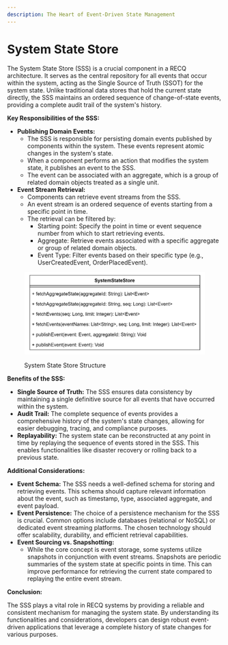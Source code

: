 ```yaml
---
description: The Heart of Event-Driven State Management
---
```


# System State Store

The System State Store (SSS) is a crucial component in a RECQ architecture. It serves as the central repository for all events that occur within the system, acting as the Single Source of Truth (SSOT) for the system state. Unlike traditional data stores that hold the current state directly, the SSS maintains an ordered sequence of change-of-state events, providing a complete audit trail of the system's history.

**Key Responsibilities of the SSS:**

* **Publishing Domain Events:**
  * The SSS is responsible for persisting domain events published by components within the system. These events represent atomic changes in the system's state.
  * When a component performs an action that modifies the system state, it publishes an event to the SSS.
  * The event can be associated with an aggregate, which is a group of related domain objects treated as a single unit.
* **Event Stream Retrieval:**
  * Components can retrieve event streams from the SSS.
  * An event stream is an ordered sequence of events starting from a specific point in time.
  * The retrieval can be filtered by:
    * Starting point: Specify the point in time or event sequence number from which to start retrieving events.
    * Aggregate: Retrieve events associated with a specific aggregate or group of related domain objects.
    * Event Type: Filter events based on their specific type (e.g., UserCreatedEvent, OrderPlacedEvent).

<figure><img src="../../.gitbook/assets/image (33).png" alt=""><figcaption><p>System State Store Structure</p></figcaption></figure>

**Benefits of the SSS:**

* **Single Source of Truth:** The SSS ensures data consistency by maintaining a single definitive source for all events that have occurred within the system.
* **Audit Trail:** The complete sequence of events provides a comprehensive history of the system's state changes, allowing for easier debugging, tracing, and compliance purposes.
* **Replayability:** The system state can be reconstructed at any point in time by replaying the sequence of events stored in the SSS. This enables functionalities like disaster recovery or rolling back to a previous state.

**Additional Considerations:**

* **Event Schema:** The SSS needs a well-defined schema for storing and retrieving events. This schema should capture relevant information about the event, such as timestamp, type, associated aggregate, and event payload.
* **Event Persistence:** The choice of a persistence mechanism for the SSS is crucial. Common options include databases (relational or NoSQL) or dedicated event streaming platforms. The chosen technology should offer scalability, durability, and efficient retrieval capabilities.
* **Event Sourcing vs. Snapshotting:**
  * While the core concept is event storage, some systems utilize snapshots in conjunction with event streams. Snapshots are periodic summaries of the system state at specific points in time. This can improve performance for retrieving the current state compared to replaying the entire event stream.

**Conclusion:**

The SSS plays a vital role in RECQ systems by providing a reliable and consistent mechanism for managing the system state. By understanding its functionalities and considerations, developers can design robust event-driven applications that leverage a complete history of state changes for various purposes.
